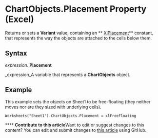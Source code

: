 
# ChartObjects.Placement Property (Excel)

Returns or sets a  **Variant** value, containing an ** [XlPlacement](ad52cbf4-3d51-d9fe-5e31-be181f7775d3.md)** constant, that represents the way the objects are attached to the cells below them.


## Syntax

 _expression_. **Placement**

 _expression_A variable that represents a  **ChartObjects** object.


## Example

This example sets the objects on Sheet1 to be free-floating (they neither moves nor are they sized with underlying cells).


```
Worksheets("Sheet1").ChartObjects.Placement = xlFreeFloating
```


****   **Contribute to this article**Want to edit or suggest changes to this content? You can edit and submit changes to  [this article](https://github.com/jhershey00/VBA_Excel_Test/OpenXMLCon/articles/954e98e5-8b88-6918-3cbd-f8e982c0a47e.md) using GitHub.

